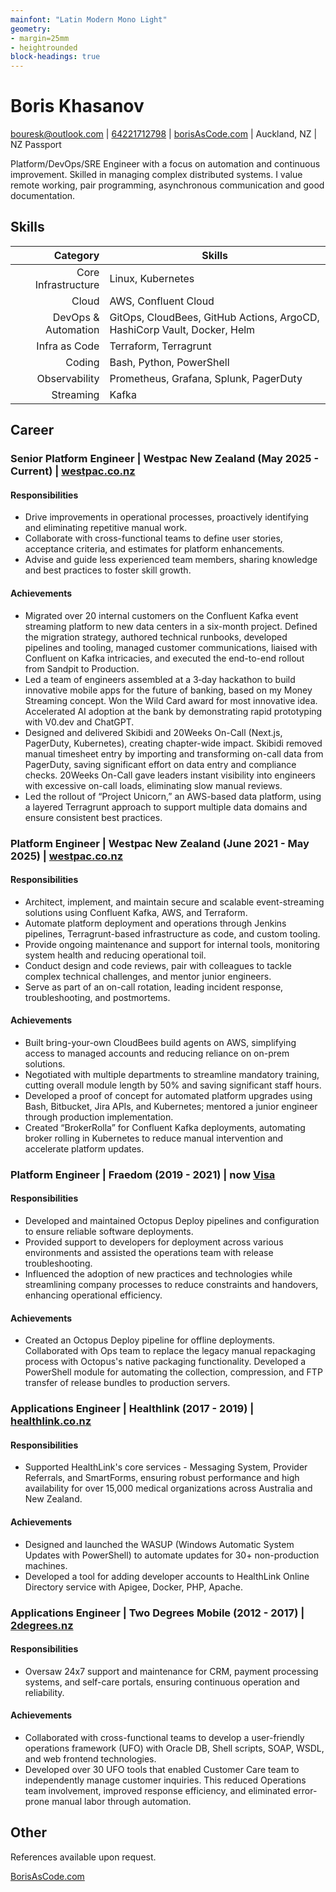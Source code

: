 ```yaml
---
mainfont: "Latin Modern Mono Light"
geometry:
- margin=25mm
- heightrounded
block-headings: true
---
```


# Boris Khasanov

[bouresk@outlook.com](mailto:bouresk@outlook.com) |
[64221712798](tel:64221712798) | [borisAsCode.com](https://borisascode.com) | Auckland, NZ | NZ Passport

Platform/DevOps/SRE Engineer with a focus on automation and continuous
improvement. Skilled in managing complex distributed systems. I value remote
working, pair programming, asynchronous communication and good documentation.

## Skills

| Category                | Skills |
|------------------------:|----------------------------------------------------------------|
| Core Infrastructure     | Linux, Kubernetes |
| Cloud                   | AWS, Confluent Cloud |
| DevOps & Automation     | GitOps, CloudBees, GitHub Actions, ArgoCD, HashiCorp Vault, Docker, Helm |
| Infra as Code           | Terraform, Terragrunt |
| Coding                  | Bash, Python, PowerShell |
| Observability           | Prometheus, Grafana, Splunk, PagerDuty |
| Streaming               | Kafka |

## Career

### Senior Platform Engineer | Westpac New Zealand (May 2025 - Current) | [westpac.co.nz](https://westpac.co.nz/)

#### Responsibilities

- Drive improvements in operational processes, proactively identifying and
  eliminating repetitive manual work.
- Collaborate with cross-functional teams to define user stories, acceptance
  criteria, and estimates for platform enhancements.
- Advise and guide less experienced team members, sharing knowledge and best
  practices to foster skill growth.

#### Achievements

- Migrated over 20 internal customers on the Confluent Kafka event streaming
  platform to new data centers in a six-month project. Defined the migration
  strategy, authored technical runbooks, developed pipelines and tooling,
  managed customer communications, liaised with Confluent on Kafka intricacies,
  and executed the end-to-end rollout from Sandpit to Production.
- Led a team of engineers assembled at a 3‑day hackathon to build innovative
  mobile apps for the future of banking, based on my Money Streaming concept.
  Won the Wild Card award for most innovative idea. Accelerated AI adoption at
  the bank by demonstrating rapid prototyping with V0.dev and ChatGPT.
- Designed and delivered Skibidi and 20Weeks On-Call (Next.js, PagerDuty,
  Kubernetes), creating chapter-wide impact. Skibidi removed manual timesheet
  entry by importing and transforming on-call data from PagerDuty, saving
  significant effort on data entry and compliance checks. 20Weeks On-Call gave
  leaders instant visibility into engineers with excessive on-call loads,
  eliminating slow manual reviews.
- Led the rollout of “Project Unicorn,” an AWS-based data platform, using a
  layered Terragrunt approach to support multiple data domains and ensure
  consistent best practices.

### Platform Engineer | Westpac New Zealand (June 2021 - May 2025) | [westpac.co.nz](https://westpac.co.nz/)

#### Responsibilities

- Architect, implement, and maintain secure and scalable event-streaming
  solutions using Confluent Kafka, AWS, and Terraform.
- Automate platform deployment and operations through Jenkins pipelines,
  Terragrunt-based infrastructure as code, and custom tooling.
- Provide ongoing maintenance and support for internal tools, monitoring system
  health and reducing operational toil.
- Conduct design and code reviews, pair with colleagues to tackle complex
  technical challenges, and mentor junior engineers.
- Serve as part of an on-call rotation, leading incident response,
  troubleshooting, and postmortems.

#### Achievements

- Built bring-your-own CloudBees build agents on AWS, simplifying access to
  managed accounts and reducing reliance on on-prem solutions.
- Negotiated with multiple departments to streamline mandatory training, cutting
  overall module length by 50% and saving significant staff hours.
- Developed a proof of concept for automated platform upgrades using Bash,
  Bitbucket, Jira APIs, and Kubernetes; mentored a junior engineer through
  production implementation.
- Created “BrokerRolla” for Confluent Kafka deployments, automating broker
  rolling in Kubernetes to reduce manual intervention and accelerate platform
  updates.

### Platform Engineer | Fraedom (2019 - 2021) | now [Visa](https://developer.visa.com/use-cases/partner-showcase/fraedom)

#### Responsibilities

- Developed and maintained Octopus Deploy pipelines and configuration to ensure
reliable software deployments.
- Provided support to developers for deployment across various environments and
assisted the operations team with release troubleshooting.
- Influenced the adoption of new practices and technologies while streamlining
company processes to reduce constraints and handovers, enhancing operational
efficiency.

#### Achievements

- Created an Octopus Deploy pipeline for offline deployments. Collaborated with
Ops team to replace the legacy manual repackaging process with Octopus's native
packaging functionality. Developed a PowerShell module for automating the
collection, compression, and FTP transfer of release bundles to production
servers.

### Applications Engineer | Healthlink (2017 - 2019) | [healthlink.co.nz](https://healthlink.co.nz)

#### Responsibilities

- Supported HealthLink's core services - Messaging System, Provider Referrals,
and SmartForms, ensuring robust performance and high availability for over
15,000 medical organizations across Australia and New Zealand.

#### Achievements

- Designed and launched the WASUP (Windows Automatic System Updates with
PowerShell) to automate updates for 30+ non-production machines.
- Developed a tool for adding developer accounts to HealthLink Online Directory
service with Apigee, Docker, PHP, Apache.

### Applications Engineer | Two Degrees Mobile (2012 - 2017) | [2degrees.nz](https://2degrees.nz)

#### Responsibilities

- Oversaw 24x7 support and maintenance for CRM, payment processing systems, and
self-care portals, ensuring continuous operation and reliability.

#### Achievements

- Collaborated with cross-functional teams to develop a user-friendly operations
framework (UFO) with Oracle DB, Shell scripts, SOAP, WSDL, and web frontend
technologies.
- Developed over 30 UFO tools that enabled Customer Care team to independently
manage customer inquiries. This reduced Operations team involvement, improved
response efficiency, and eliminated error-prone manual labor through automation.

## Other

References available upon request.

[BorisAsCode.com](https://borisascode.com)
